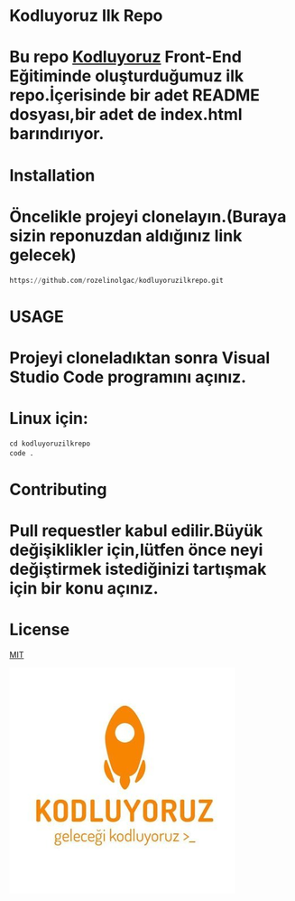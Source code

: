# **Kodluyoruz Ilk Repo**
# Bu repo [Kodluyoruz](www.kodluyoruz.org) Front-End Eğitiminde oluşturduğumuz ilk repo.İçerisinde bir adet README dosyası,bir adet de index.html barındırıyor.
# **Installation**
# Öncelikle projeyi clonelayın.(Buraya sizin reponuzdan aldığınız link gelecek)

```python
https://github.com/rozelinolgac/kodluyoruzilkrepo.git 


```
# **USAGE**
# Projeyi cloneladıktan sonra Visual Studio Code programını açınız.
# Linux için:

```python
cd kodluyoruzilkrepo
code .

```
# **Contributing**

# Pull requestler kabul edilir.Büyük değişiklikler için,lütfen önce neyi değiştirmek istediğinizi tartışmak için bir konu açınız.

# **License**

[MIT](https://choosealicense.com/licenses/mit/)

![Kodluyoruz Logo](https://raw.githubusercontent.com/Kodluyoruz/taskforce/git/git/markdown-nedir-nasil-kullaniriz-/figures/kodluyoruz_logo.jpg)
